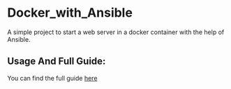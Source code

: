 # Docker_with_Ansible

A simple project to start a web server in a docker container with the help of Ansible.

## Usage And Full Guide:

You can find the full guide [here](https://apeksh742.medium.com/deploying-web-server-on-docker-using-ansible-on-ec2-instance-4b898770f4e1)
